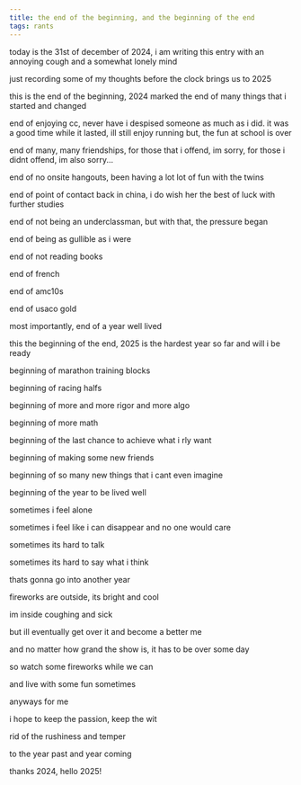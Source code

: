 ```yaml
---
title: the end of the beginning, and the beginning of the end
tags: rants
---
```


today is the 31st of december of 2024, i am writing this entry with an annoying cough and a somewhat lonely mind

just recording some of my thoughts before the clock brings us to 2025

this is the end of the beginning, 2024 marked the end of many things that i started and changed

end of enjoying cc, never have i despised someone as much as i did. it was a good time while it lasted, ill still enjoy running but, the fun at school is over

end of many, many friendships, for those that i offend, im sorry, for those i didnt offend, im also sorry... 

end of no onsite hangouts, been having a lot lot of fun with the twins

end of point of contact back in china, i do wish her the best of luck with further studies

end of not being an underclassman, but with that, the pressure began

end of being as gullible as i were

end of not reading books

end of french

end of amc10s

end of usaco gold

most importantly, end of a year well lived

this the beginning of the end, 2025 is the hardest year so far and will i be ready

beginning of marathon training blocks

beginning of racing halfs

beginning of more and more rigor and more algo

beginning of more math

beginning of the last chance to achieve what i rly want

beginning of making some new friends

beginning of so many new things that i cant even imagine

beginning of the year to be lived well

sometimes i feel alone

sometimes i feel like i can disappear and no one would care

sometimes its hard to talk

sometimes its hard to say what i think

thats gonna go into another year

fireworks are outside, its bright and cool

im inside coughing and sick

but ill eventually get over it and become a better me

and no matter how grand the show is, it has to be over some day

so watch some fireworks while we can

and live with some fun sometimes

anyways for me

i hope to keep the passion, keep the wit

rid of the rushiness and temper

to the year past and year coming

thanks 2024, hello 2025!
